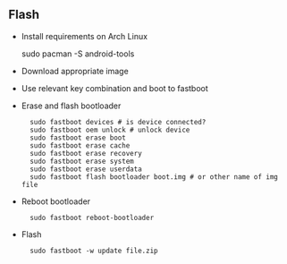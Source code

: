 ## Flash

- Install requirements on Arch Linux

	sudo pacman -S android-tools

- Download appropriate image
- Use relevant key combination and boot to fastboot
- Erase and flash bootloader

		sudo fastboot devices # is device connected?
		sudo fastboot oem unlock # unlock device
		sudo fastboot erase boot
		sudo fastboot erase cache
		sudo fastboot erase recovery
		sudo fastboot erase system
		sudo fastboot erase userdata
		sudo fastboot flash bootloader boot.img # or other name of img file

- Reboot bootloader

		sudo fastboot reboot-bootloader

- Flash

		sudo fastboot -w update file.zip

